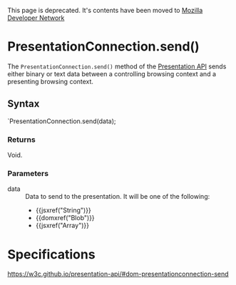 This page is deprecated. It's contents have been moved to [Mozilla Developer Network](https://developer.mozilla.org/en-US/)

# PresentationConnection.send()

The `PresentationConnection.send()` method of the [Presentation API](Presentation_API.md) sends either binary or text data between a controlling browsing context and a presenting browsing context.

## Syntax

`PresentationConnection.send(data);

### Returns

Void.

### Parameters

<dl>
  <dt>data</dt>
  <dd>Data to send to the presentation. It will be one of the following:
    <ul>
      <li>{{jsxref("String")}}</li>
      <li>{{domxref("Blob")}}</li>
      <li>{{jsxref("Array")}}</li>
    </ul>
  </dd>
</dl>

# Specifications

<https://w3c.github.io/presentation-api/#dom-presentationconnection-send>
